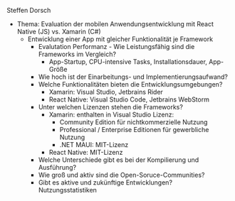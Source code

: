 Steffen Dorsch
* Thema: Evaluation der mobilen Anwendungsentwicklung mit React Native (JS) vs. Xamarin (C#)
    * Entwicklung einer App mit gleicher Funktionalität je Framework
    	* Evalutation Performanz - Wie Leistungsfähig sind die Frameworks im Vergleich?
    	   * App-Startup, CPU-intensive Tasks, Installationsdauer, App-Größe
    	* Wie hoch ist der Einarbeitungs- und Implementierungsaufwand?
    	* Welche Funktionalitäten bieten die Entwicklungsumgebungen?
    	   * Xamarin: Visual Studio, Jetbrains Rider
    	   * React Native: Visual Studio Code, Jetbrains WebStorm
    	* Unter welchen Lizenzen stehen die Frameworks?
    	  * Xamarin: enthalten in Visual Studio Lizenz:
    	    * Community Edition für nichtkommerzielle Nutzung
    	    * Professional / Enterprise Editionen für gewerbliche Nutzung
    	    * .NET MAUI: MIT-Lizenz
    	  * React Native: MIT-Lizenz
    	* Welche Unterschiede gibt es bei der Kompilierung und Ausführung?
    	* Wie groß und aktiv sind die Open-Soruce-Communities?
    	* Gibt es aktive und zukünftige Entwicklungen? Nutzungsstatistiken
